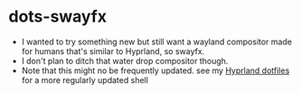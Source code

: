 # dots-swayfx
- I wanted to try something new but still want a wayland compositor made for humans that's similar to Hyprland, so swayfx.
- I don't plan to ditch that water drop compositor though.
- Note that this might no be frequently updated. see my [Hyprland dotfiles](https://github.com/end-4/dots-hyprland) for a more regularly updated shell
